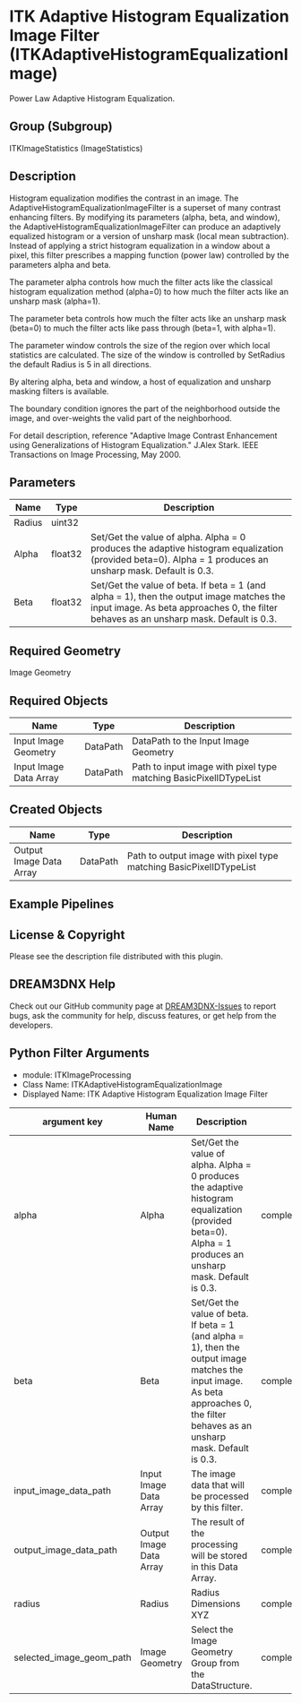# ITK Adaptive Histogram Equalization Image Filter (ITKAdaptiveHistogramEqualizationImage)

Power Law Adaptive Histogram Equalization.

## Group (Subgroup)

ITKImageStatistics (ImageStatistics)

## Description

Histogram equalization modifies the contrast in an image. The AdaptiveHistogramEqualizationImageFilter is a superset of many contrast enhancing filters. By modifying its parameters (alpha, beta, and window), the AdaptiveHistogramEqualizationImageFilter can produce an adaptively equalized histogram or a version of unsharp mask (local mean subtraction). Instead of applying a strict histogram equalization in a window about a pixel, this filter prescribes a mapping function (power law) controlled by the parameters alpha and beta.

The parameter alpha controls how much the filter acts like the classical histogram equalization method (alpha=0) to how much the filter acts like an unsharp mask (alpha=1).

The parameter beta controls how much the filter acts like an unsharp mask (beta=0) to much the filter acts like pass through (beta=1, with alpha=1).

The parameter window controls the size of the region over which local statistics are calculated. The size of the window is controlled by SetRadius the default Radius is 5 in all directions.

By altering alpha, beta and window, a host of equalization and unsharp masking filters is available.

The boundary condition ignores the part of the neighborhood outside the image, and over-weights the valid part of the neighborhood.

For detail description, reference "Adaptive Image Contrast
Enhancement using Generalizations of Histogram Equalization." J.Alex Stark. IEEE Transactions on Image Processing, May 2000.

## Parameters

| Name | Type | Description |
|------|------|-------------|
| Radius | uint32 |  |
| Alpha | float32 | Set/Get the value of alpha. Alpha = 0 produces the adaptive histogram equalization (provided beta=0). Alpha = 1 produces an unsharp mask. Default is 0.3. |
| Beta | float32 | Set/Get the value of beta. If beta = 1 (and alpha = 1), then the output image matches the input image. As beta approaches 0, the filter behaves as an unsharp mask. Default is 0.3. |

## Required Geometry

Image Geometry

## Required Objects

| Name |Type | Description |
|-----|------|-------------|
| Input Image Geometry | DataPath | DataPath to the Input Image Geometry |
| Input Image Data Array | DataPath | Path to input image with pixel type matching BasicPixelIDTypeList |

## Created Objects

| Name |Type | Description |
|-----|------|-------------|
| Output Image Data Array | DataPath | Path to output image with pixel type matching BasicPixelIDTypeList |

## Example Pipelines


## License & Copyright

Please see the description file distributed with this plugin.


## DREAM3DNX Help

Check out our GitHub community page at [DREAM3DNX-Issues](https://github.com/BlueQuartzSoftware/DREAM3DNX-Issues) to report bugs, ask the community for help, discuss features, or get help from the developers.

## Python Filter Arguments

+ module: ITKImageProcessing
+ Class Name: ITKAdaptiveHistogramEqualizationImage
+ Displayed Name: ITK Adaptive Histogram Equalization Image Filter

| argument key | Human Name | Description | Parameter Type |
|--------------|------------|-------------|----------------|
| alpha | Alpha | Set/Get the value of alpha. Alpha = 0 produces the adaptive histogram equalization (provided beta=0). Alpha = 1 produces an unsharp mask. Default is 0.3. | complex.Float32Parameter |
| beta | Beta | Set/Get the value of beta. If beta = 1 (and alpha = 1), then the output image matches the input image. As beta approaches 0, the filter behaves as an unsharp mask. Default is 0.3. | complex.Float32Parameter |
| input_image_data_path | Input Image Data Array | The image data that will be processed by this filter. | complex.ArraySelectionParameter |
| output_image_data_path | Output Image Data Array | The result of the processing will be stored in this Data Array. | complex.DataObjectNameParameter |
| radius | Radius | Radius Dimensions XYZ | complex.VectorUInt32Parameter |
| selected_image_geom_path | Image Geometry | Select the Image Geometry Group from the DataStructure. | complex.GeometrySelectionParameter |

